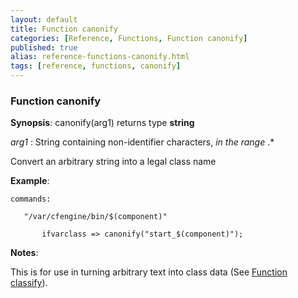 ```yaml
---
layout: default
title: Function canonify
categories: [Reference, Functions, Function canonify]
published: true
alias: reference-functions-canonify.html
tags: [reference, functions, canonify]
---
```


### Function canonify

**Synopsis**: canonify(arg1) returns type **string**

  
 *arg1* : String containing non-identifier characters, *in the range*
.\*   

Convert an arbitrary string into a legal class name

**Example**:  
   

```cf3
commands:

   "/var/cfengine/bin/$(component)"

       ifvarclass => canonify("start_$(component)");
```

**Notes**:  
   

This is for use in turning arbitrary text into class data (See [Function
classify](#Function-classify)).
